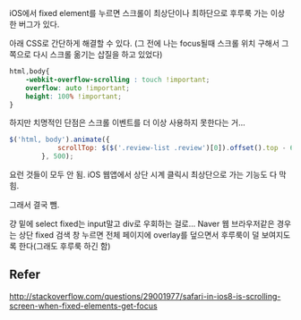 iOS에서 fixed element를 누르면 스크롤이 최상단이나 최하단으로 후루룩 가는 이상한 버그가 있다.

아래 CSS로 간단하게 해결할 수 있다.
(그 전에 나는 focus될때 스크롤 위치 구해서 그 쪽으로 다시 스크롤 옮기는 삽질을 하고 있었다)
```css
html,body{
    -webkit-overflow-scrolling : touch !important;
    overflow: auto !important;
    height: 100% !important;
}
```

하지만 치명적인 단점은 스크롤 이벤트를 더 이상 사용하지 못한다는 거...
```js
$('html, body').animate({
            scrollTop: $($('.review-list .review')[0]).offset().top - 64
        }, 500);
```
요런 것들이 모두 안 됨.
iOS 웹앱에서 상단 시계 클릭시 최상단으로 가는 기능도 다 막힘.

그래서 결국 뺌.

걍 밑에 select fixed는 input말고 div로 우회하는 걸로...
Naver 웹 브라우저같은 경우는 
상단 fixed 검색 창 누르면 전체 페이지에 overlay를 덮으면서 후루룩이 덜 보여지도록 한다(그래도 후루룩 하긴 함)

## Refer
http://stackoverflow.com/questions/29001977/safari-in-ios8-is-scrolling-screen-when-fixed-elements-get-focus
